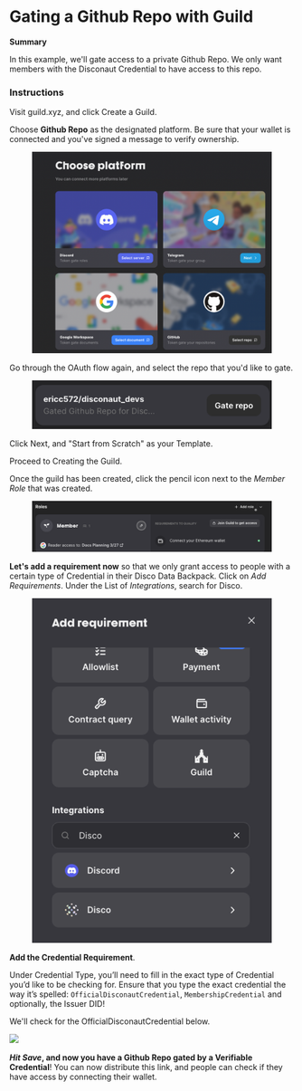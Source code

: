 # Gating a Github Repo with Guild

**Summary**

In this example, we'll gate access to a private Github Repo. We only want members with the Disconaut Credential to have access to this repo.

### Instructions

Visit guild.xyz, and click Create a Guild.&#x20;

Choose **Github Repo** as the designated platform. Be sure that your wallet is connected and you've signed a message to verify ownership.

<figure><img src="../../.gitbook/assets/image (20).png" alt=""><figcaption></figcaption></figure>

Go through the OAuth flow again, and select the repo that you'd like to gate.

<figure><img src="../../.gitbook/assets/Screen Shot 2023-05-02 at 1.51.49 PM.png" alt=""><figcaption></figcaption></figure>

Click Next, and "Start from Scratch" as your Template.

Proceed to Creating the Guild.&#x20;

Once the guild has been created, click the pencil icon next to the _Member Role_ that was created.&#x20;

<figure><img src="../../.gitbook/assets/Screen Shot 2023-05-02 at 12.31.17 PM.png" alt=""><figcaption></figcaption></figure>

**Let's add a requirement now** so that we only grant access to people with a certain type of Credential in their Disco Data Backpack. Click on _Add Requirements_. Under the List of _Integrations_, search for Disco.

<figure><img src="../../.gitbook/assets/Screen Shot 2023-05-02 at 1.48.52 PM.png" alt=""><figcaption></figcaption></figure>



**Add the Credential Requirement**.

Under Credential Type, you’ll need to fill in the exact type of Credential you’d like to be checking for. Ensure that you type the exact credential the way it’s spelled: `OfficialDisconautCredential`, `MembershipCredential` and optionally, the Issuer DID!

We'll check for the OfficialDisconautCredential below.

![](https://docs.disco.xyz/assets/images/image4-19a96f10acd573033644ae929cf83585.png)

_**Hit Save**_**, and now you have a Github Repo gated by a Verifiable Credential**! You can now distribute this link, and people can check if they have access by connecting their wallet.

